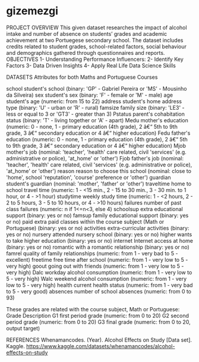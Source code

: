 # gizemezgi
PROJECT OVERVIEW
This given dataset researches the impact of alcohol intake and number of absence on students’ grades and academic achievement at two Portuegese secondary school. The dataset includes credits related to student grades, school-related factors, social behaviour and demographics gathered through questionnaires and reports.
OBJECTIVES
1-	Understanding Performance Influencers:
2-	Identify Key Factors
3-	Data Driven Insights
4-	Apply Real Life Data Science Skills

DATASETS
Attributes for both Maths and Portuguese Courses

school	student's school (binary: 'GP' - Gabriel Pereira or 'MS' - Mousinho da Silveira)
sex	student's sex (binary: 'F' - female or 'M' - male)
age	student's age (numeric: from 15 to 22)
address	student's home address type (binary: 'U' - urban or 'R' - rural)
famsize	family size (binary: 'LE3' - less or equal to 3 or 'GT3' - greater than 3)
Pstatus	parent's cohabitation status (binary: 'T' - living together or 'A' - apart)
Medu	mother's education (numeric: 0 - none, 1 - primary education (4th grade), 2 â€“ 5th to 9th grade, 3 â€“ secondary education or 4 â€“ higher education)
Fedu	father's education (numeric: 0 - none, 1 - primary education (4th grade), 2 â€“ 5th to 9th grade, 3 â€“ secondary education or 4 â€“ higher education)
Mjob	mother's job (nominal: 'teacher', 'health' care related, civil 'services' (e.g. administrative or police), 'at_home' or 'other')
Fjob	father's job (nominal: 'teacher', 'health' care related, civil 'services' (e.g. administrative or police), 'at_home' or 'other')
reason	reason to choose this school (nominal: close to 'home', school 'reputation', 'course' preference or 'other')
guardian	student's guardian (nominal: 'mother', 'father' or 'other')
traveltime	home to school travel time (numeric: 1 - <15 min., 2 - 15 to 30 min., 3 - 30 min. to 1 hour, or 4 - >1 hour)
studytime	weekly study time (numeric: 1 - <2 hours, 2 - 2 to 5 hours, 3 - 5 to 10 hours, or 4 - >10 hours)
failures	number of past class failures (numeric: n if 1<=n<3, else 4)
schoolsup	extra educational support (binary: yes or no)
famsup	family educational support (binary: yes or no)
paid	extra paid classes within the course subject (Math or Portuguese) (binary: yes or no)
activities	extra-curricular activities (binary: yes or no)
nursery	attended nursery school (binary: yes or no)
higher	wants to take higher education (binary: yes or no)
internet	Internet access at home (binary: yes or no)
romantic	with a romantic relationship (binary: yes or no)
famrel	quality of family relationships (numeric: from 1 - very bad to 5 - excellent)
freetime	free time after school (numeric: from 1 - very low to 5 - very high)
goout	going out with friends (numeric: from 1 - very low to 5 - very high)
Dalc	workday alcohol consumption (numeric: from 1 - very low to 5 - very high)
Walc	weekend alcohol consumption (numeric: from 1 - very low to 5 - very high)
health	current health status (numeric: from 1 - very bad to 5 - very good)
absences	number of school absences (numeric: from 0 to 93)



These grades are related with the course subject, Math or Portuguese:
Grade	Description
G1	first period grade (numeric: from 0 to 20)
G2	second period grade (numeric: from 0 to 20)
G3	final grade (numeric: from 0 to 20, output target)

REFERENCES 
Whenamancodes. (Year). Alcohol Effects on Study [Data set]. Kaggle. https://www.kaggle.com/datasets/whenamancodes/alcohol-effects-on-study


